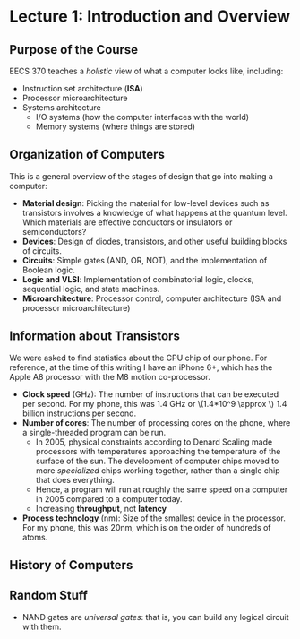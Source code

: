 # Lecture 1: Introduction and Overview

## Purpose of the Course

EECS 370 teaches a *holistic* view of what a computer looks like, including:

* Instruction set architecture (**ISA**)
* Processor microarchitecture
* Systems architecture
    * I/O systems (how the computer interfaces with the world)
    * Memory systems (where things are stored)

## Organization of Computers

This is a general overview of the stages of design that go into making a computer:

* **Material design**: Picking the material for low-level devices such as transistors involves a knowledge of what happens at the quantum level. Which materials are effective conductors or insulators or semiconductors?
* **Devices**: Design of diodes, transistors, and other useful building blocks of circuits.
* **Circuits**: Simple gates (AND, OR, NOT), and the implementation of Boolean logic.
* **Logic and VLSI**: Implementation of combinatorial logic, clocks, sequential logic, and state machines. 
* **Microarchitecture**: Processor control, computer architecture (ISA and processor microarchitecture)

## Information about Transistors

We were asked to find statistics about the CPU chip of our phone. For reference, at the time of this writing I have an iPhone 6+, which has the Apple A8 processor with the M8 motion co-processor.

* **Clock speed** (GHz): The number of instructions that can be executed per second. For my phone, this was 1.4 GHz or \\(1.4*10^9 \approx \\) 1.4 billion instructions per second.
* **Number of cores**: The number of processing cores on the phone, where a single-threaded program can be run.
    * In 2005, physical constraints according to Denard Scaling made processors with temperatures approaching the temperature of the surface of the sun. The development of computer chips moved to more *specialized* chips working together, rather than a single chip that does everything.
    * Hence, a program will run at roughly the same speed on a computer in 2005 compared to a computer today.
    * Increasing **throughput**, not **latency**
* **Process technology** (nm): Size of the smallest device in the processor. For my phone, this was 20nm, which is on the order of hundreds of atoms.

## History of Computers

## Random Stuff

* NAND gates are *universal gates*: that is, you can build any logical circuit with them.
